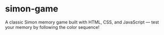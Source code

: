 # simon-game
A classic Simon memory game built with HTML, CSS, and JavaScript — test your memory by following the color sequence!
